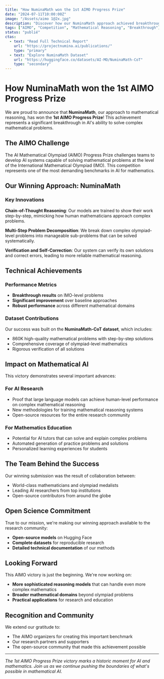 ```yaml
---
title: "How NuminaMath won the 1st AIMO Progress Prize"
date: "2024-07-11T10:00:00Z"
image: "/Assets/aimo 1@2x.jpg"
description: "Discover how our NuminaMath approach achieved breakthrough results in the AIMO Progress Prize, marking a significant milestone in AI for mathematical reasoning."
tags: ["AIMO", "Competition", "Mathematical Reasoning", "Breakthrough"]
status: "publié"
ctas:
  - text: "Read Full Technical Report"
    url: "https://projectnumina.ai/publications/"
    type: "primary"
  - text: "Explore NuminaMath Dataset"
    url: "https://huggingface.co/datasets/AI-MO/NuminaMath-CoT"
    type: "secondary"
---
```


# How NuminaMath won the 1st AIMO Progress Prize

We are proud to announce that **NuminaMath**, our approach to mathematical reasoning, has won the **1st AIMO Progress Prize**! This achievement represents a significant breakthrough in AI's ability to solve complex mathematical problems.

## The AIMO Challenge

The AI Mathematical Olympiad (AIMO) Progress Prize challenges teams to develop AI systems capable of solving mathematical problems at the level of the International Mathematical Olympiad (IMO). This competition represents one of the most demanding benchmarks in AI for mathematics.

## Our Winning Approach: NuminaMath

### Key Innovations

**Chain-of-Thought Reasoning**: Our models are trained to show their work step-by-step, mimicking how human mathematicians approach complex problems.

**Multi-Step Problem Decomposition**: We break down complex olympiad-level problems into manageable sub-problems that can be solved systematically.

**Verification and Self-Correction**: Our system can verify its own solutions and correct errors, leading to more reliable mathematical reasoning.

## Technical Achievements

### Performance Metrics
- **Breakthrough results** on IMO-level problems
- **Significant improvement** over baseline approaches
- **Robust performance** across different mathematical domains

### Dataset Contributions
Our success was built on the **NuminaMath-CoT dataset**, which includes:
- 860K high-quality mathematical problems with step-by-step solutions
- Comprehensive coverage of olympiad-level mathematics
- Rigorous verification of all solutions

## Impact on Mathematical AI

This victory demonstrates several important advances:

### For AI Research
- Proof that large language models can achieve human-level performance on complex mathematical reasoning
- New methodologies for training mathematical reasoning systems
- Open-source resources for the entire research community

### For Mathematics Education
- Potential for AI tutors that can solve and explain complex problems
- Automated generation of practice problems and solutions
- Personalized learning experiences for students

## The Team Behind the Success

Our winning submission was the result of collaboration between:
- World-class mathematicians and olympiad medalists
- Leading AI researchers from top institutions
- Open-source contributors from around the globe

## Open Science Commitment

True to our mission, we're making our winning approach available to the research community:
- **Open-source models** on Hugging Face
- **Complete datasets** for reproducible research
- **Detailed technical documentation** of our methods

## Looking Forward

This AIMO victory is just the beginning. We're now working on:
- **More sophisticated reasoning models** that can handle even more complex mathematics
- **Broader mathematical domains** beyond olympiad problems
- **Practical applications** for research and education

## Recognition and Community

We extend our gratitude to:
- The AIMO organizers for creating this important benchmark
- Our research partners and supporters
- The open-source community that made this achievement possible

---

*The 1st AIMO Progress Prize victory marks a historic moment for AI and mathematics. Join us as we continue pushing the boundaries of what's possible in mathematical AI.* 